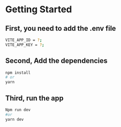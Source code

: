 # Getting Started


## First, you need to add the .env file 

```bash
VITE_APP_ID = ?;
VITE_APP_KEY = ?;
```

## Second, Add the dependencies

```bash
npm install
# or
yarn
```

## Third, run the app

```bash
Npm run dev
#or
yarn dev
```
